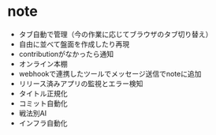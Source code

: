 # note
- タブ自動で管理（今の作業に応じてブラウザのタブ切り替え）
- 自由に並べて盤面を作成したり再現
- contributionがなかったら通知
- オンライン本棚
- webhookで連携したツールでメッセージ送信でnoteに追加
- リリース済みアプリの監視とエラー検知
- タイトル正規化
- コミット自動化
- 戦法別AI
- インフラ自動化
